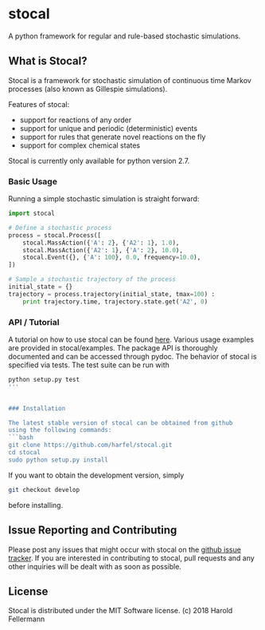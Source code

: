 # stocal

A python framework for regular and rule-based stochastic simulations.


## What is Stocal?

Stocal is a framework for stochastic simulation of continuous
time Markov processes (also known as Gillespie simulations). 

Features of stocal:
* support for reactions of any order
* support for unique and periodic (deterministic) events
* support for rules that generate novel reactions on the fly
* support for complex chemical states

Stocal is currently only available for python version 2.7.


### Basic Usage

Running a simple stochastic simulation is straight forward:
```python
import stocal

# Define a stochastic process
process = stocal.Process([
	stocal.MassAction({'A': 2}, {'A2': 1}, 1.0),
	stocal.MassAction({'A2': 1}, {'A': 2}, 10.0),
	stocal.Event({}, {'A': 100}, 0.0, frequency=10.0),
])

# Sample a stochastic trajectory of the process
initial_state = {}
trajectory = process.trajectory(initial_state, tmax=100) :
	print trajectory.time, trajectory.state.get('A2', 0)
```


### API / Tutorial

A tutorial on how to use stocal can be found [here](https://github.com/harfel/stocal/wiki).
Various usage examples are provided in stocal/examples.
The package API is thoroughly documented and can be accessed through
pydoc. The behavior of stocal is specified via tests. The test suite
can be run with
```bash
python setup.py test
'''


### Installation

The latest stable version of stocal can be obtained from github
using the following commands:
```bash
git clone https://github.com/harfel/stocal.git
cd stocal
sudo python setup.py install
```
If you want to obtain the development version, simply
```bash
git checkout develop
```
before installing.


## Issue Reporting and Contributing

Please post any issues that might occur with stocal on the
<a href="https://github.com/harfel/stocal/issues">github issue
tracker</a>.
If you are interested in contributing to stocal, pull requests
and any other inquiries will be dealt with as soon as possible.


## License

Stocal is distributed under the MIT Software license.
(c) 2018 Harold Fellermann
